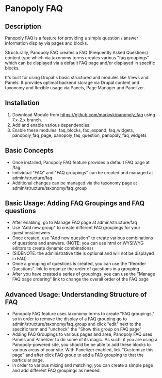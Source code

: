 Panopoly FAQ
====================

Description
---------------------

Panopoly FAQ is a feature for providing a simple question / answer information display via pages and blocks. 

Structurally, Panopoly FAQ creates a FAQ (Frequently Asked Questions) content type which via taxonomy terms creates various "faq groupings" which can be displayed via a default FAQ page and/or displayed in specific blocks. 

It's built for using Drupal's basic structured and modules like Views and Panels. It provides optimal backend storage via Drupal content and taxonomy and flexible usage via Panels, Page Manager and Panelizer. 

Installation
---------------------

1. Download Module from https://github.com/markwk/panopoly_faq using 7.x-2.x branch. 
2. Add and enable various dependencies. 
4. Enable these modules: faq_blocks, faq_expand, faq_widgets, panopoly_faq_page, panopoly_faq_question, panopoly_faq_widgets

Basic Concepts
---------------------

* Once installed, Panopoly FAQ feature provides a default FAQ page at <site-url>/fag
* Individual "FAQ" and "FAQ groupings" can be created and managed at admin/structure/faq
* Additional changes can be managed via the taxonomy page at admin/structure/taxonomy/faq_group

Basic Usage: Adding FAQ Groupings and FAQ questions
---------------------

* After enabling, go to Manage FAQ page at admin/structure/faq
* Use "Add new group" to create different FAQ groupings for your questions/answers
* Once created, use "Add new question" to create various combinations of questions and answers. (NOTE: you can use html or WYSIWYG editors to create dynamic combinations) 
* (SIDENOTE: the administrative title is optional and will not be displayed in FAQ)
* Once a grouping of questions is created, you can use the "Reorder Questions" link to organize the order of questions in a grouping
* After you have created a series of groupings, you can use the "Manage FAQ page ordering" link to change the overall order of the FAQ page 

Advanced Usage: Understanding Structure of FAQ
---------------------

* Panopoly FAQ feature uses taxonomy terms to create "FAQ groupings," so in order to remove the display of a FAQ grouping go to admin/structure/taxonomy/faq_group and click "edit" next to the specific term and "uncheck" the "Show this group on FAQ page"
* Adding FAQ Groupings to various pages and area, Panopoly FAQ uses Panels and Panelizer to do some of its magic. As such, if you are using a Panopoly-powered site, you should be be able to add these blocks to various areas of your site. With Panelizer enabled, lick "Customize this page" and after click FAQ group to add a FAQ grouping to that the particular page. 
* In order to various mixing and matching, you can create a simple page and add different FAQ groupings as needed. 
